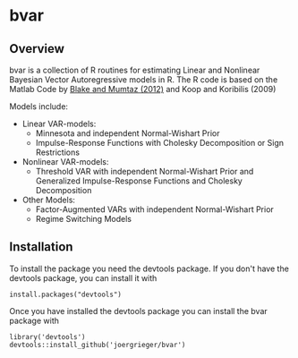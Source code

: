 # bvar

## Overview

bvar is a collection of R routines for estimating Linear and Nonlinear Bayesian Vector Autoregressive models in R. The R code is based on the Matlab Code by [Blake and Mumtaz (2012)](http://www.bankofengland.co.uk/education/Pages/ccbs/technical_handbooks/techbook4.aspx) and Koop and Koribilis (2009)

Models include:

* Linear VAR-models:
    * Minnesota and independent Normal-Wishart Prior
    * Impulse-Response Functions with Cholesky Decomposition or Sign Restrictions
* Nonlinear VAR-models:
    * Threshold VAR with independent Normal-Wishart Prior and Generalized Impulse-Response Functions and Cholesky Decomposition
* Other Models:
	* Factor-Augmented VARs with independent Normal-Wishart Prior 
	* Regime Switching Models
    
## Installation

To install the package you need the devtools package. If you don't have the devtools package, you can install it with

    install.packages("devtools")

Once you have installed the devtools package you can install the bvar package with

    library('devtools')
    devtools::install_github('joergrieger/bvar')
